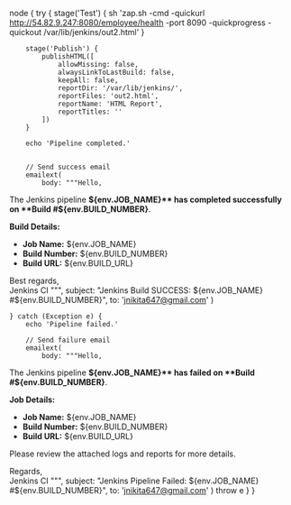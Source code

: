 node {
    try {
        stage('Test') {
            sh 'zap.sh -cmd -quickurl http://54.82.9.247:8080/employee/health -port 8090 -quickprogress -quickout /var/lib/jenkins/out2.html'
        }

        stage('Publish') {
            publishHTML([
                allowMissing: false, 
                alwaysLinkToLastBuild: false, 
                keepAll: false, 
                reportDir: '/var/lib/jenkins/', 
                reportFiles: 'out2.html', 
                reportName: 'HTML Report', 
                reportTitles: ''
            ])
        }

        echo 'Pipeline completed.'
        

        // Send success email
        emailext(
            body: """Hello,

The Jenkins pipeline **${env.JOB_NAME}** has completed successfully on **Build #${env.BUILD_NUMBER}**.

**Build Details:**  
- **Job Name:** ${env.JOB_NAME}  
- **Build Number:** ${env.BUILD_NUMBER}  
- **Build URL:** ${env.BUILD_URL}  


Best regards,  
Jenkins CI
""",
            subject: "Jenkins Build SUCCESS: ${env.JOB_NAME} #${env.BUILD_NUMBER}",
            to: 'jnikita647@gmail.com'
        )

    } catch (Exception e) {
        echo 'Pipeline failed.'

        // Send failure email
        emailext(
            body: """Hello,

The Jenkins pipeline **${env.JOB_NAME}** has failed on **Build #${env.BUILD_NUMBER}**.

**Job Details:**  
- **Job Name:** ${env.JOB_NAME}  
- **Build Number:** ${env.BUILD_NUMBER}  
- **Build URL:** ${env.BUILD_URL}  

Please review the attached logs and reports for more details.

Regards,  
Jenkins CI
""",
            subject: "Jenkins Pipeline Failed: ${env.JOB_NAME} #${env.BUILD_NUMBER}",
            to: 'jnikita647@gmail.com'
        )
        throw e
    }
}
